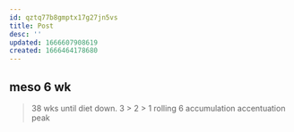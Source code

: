 ```yaml
---
id: qztq77b8gmptx17g27jn5vs
title: Post
desc: ''
updated: 1666607908619
created: 1666464178680
---
```


meso 6 wk
  -
  > 38 wks until diet down.
3 > 2 > 1 rolling 6
  accumulation
  accentuation
  peak
